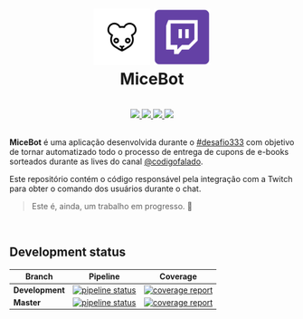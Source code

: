 <h1 align='center'>
    <img src='https://raw.githubusercontent.com/micebot/assets/master/images/logo-256x256.png' height="100">
    <img src='https://raw.githubusercontent.com/micebot/assets/master/images/twitch-256x256.png' height="100"><br>
    MiceBot
</h1>
<br>
<div align='center'>
    <a href='https://github.com/airbnb/javascript'>
        <img src='https://badgen.net/badge/code%20style/airbnb/ff5a5f?icon=airbnb'/>
    </a>
    <a href='https://github.com/prettier/prettier'>
        <img src="https://img.shields.io/badge/code_style-prettier-ff69b4.svg">
    </a>
    <a href='https://github.com/micebot/pubsub/issues'>
        <img src='https://badgen.net/github/open-issues/micebot/pubsub'>
    </a>
    <a href='https://github.com/micebot/pubsub/commits/development'>
        <img src='https://badgen.net/github/last-commit/micebot/pubsub/development'>
    </a>
</div>
<br>

**MiceBot** é uma aplicação desenvolvida durante o [#desafio333][9] com objetivo de tornar automatizado todo o processo de entrega de
cupons de e-books sorteados durante as lives do canal [@codigofalado][10].

Este repositório contém o código responsável pela integração com a Twitch para obter o comando dos usuários durante o chat.


> Este é, ainda, um trabalho em progresso. 🧀
<br>

## Development status

| Branch | Pipeline | Coverage |
| ------ | ----- | ----- |
| **Development** | [![pipeline status][1]][2] | [![coverage report][3]][4] |
| **Master** | [![pipeline status][5]][6] | [![coverage report][7]][8] |

[1]:https://gitlab.com/micebot/pubsub-ci/badges/development/pipeline.svg
[2]:https://gitlab.com/micebot/pubsub-ci/-/commits/development
[3]:https://gitlab.com/micebot/pubsub-ci/badges/development/coverage.svg
[4]:https://gitlab.com/micebot/pubsub-ci/-/commits/development
[5]:https://gitlab.com/micebot/pubsub-ci/badges/master/pipeline.svg
[6]:https://gitlab.com/micebot/pubsub-ci/-/commits/master
[7]:https://gitlab.com/micebot/pubsub-ci/badges/master/coverage.svg
[8]:https://gitlab.com/micebot/pubsub-ci/-/commits/master
[9]:https://github.com/codigofalado/desafio333
[10]:https://www.twitch.tv/codigofalado



